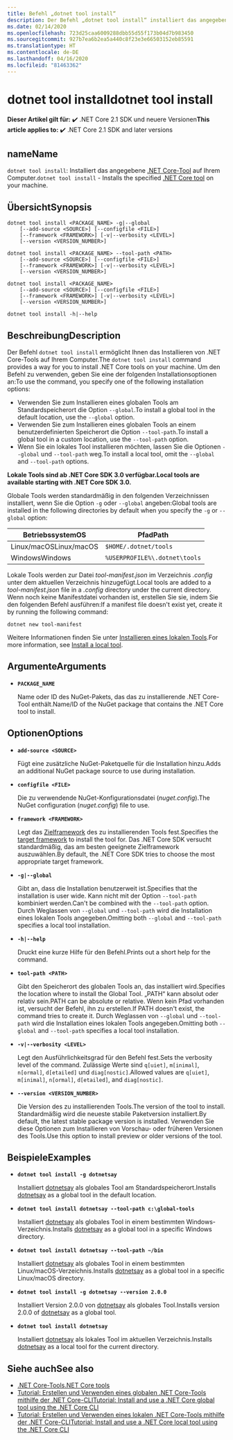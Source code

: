```yaml
---
title: Befehl „dotnet tool install“
description: Der Befehl „dotnet tool install“ installiert das angegebene .NET Core-Tool auf Ihrem Computer.
ms.date: 02/14/2020
ms.openlocfilehash: 723d25caa6009288dbb55d55f173b04d7b983450
ms.sourcegitcommit: 927b7ea6b2ea5a440c8f23e3e66503152eb85591
ms.translationtype: HT
ms.contentlocale: de-DE
ms.lasthandoff: 04/16/2020
ms.locfileid: "81463362"
---
```

# <a name="dotnet-tool-install"></a><span data-ttu-id="86a6e-103">dotnet tool install</span><span class="sxs-lookup"><span data-stu-id="86a6e-103">dotnet tool install</span></span>

<span data-ttu-id="86a6e-104">**Dieser Artikel gilt für:** ✔️ .NET Core 2.1 SDK und neuere Versionen</span><span class="sxs-lookup"><span data-stu-id="86a6e-104">**This article applies to:** ✔️ .NET Core 2.1 SDK and later versions</span></span>

## <a name="name"></a><span data-ttu-id="86a6e-105">name</span><span class="sxs-lookup"><span data-stu-id="86a6e-105">Name</span></span>

<span data-ttu-id="86a6e-106">`dotnet tool install`: Installiert das angegebene [.NET Core-Tool](global-tools.md) auf Ihrem Computer.</span><span class="sxs-lookup"><span data-stu-id="86a6e-106">`dotnet tool install` - Installs the specified [.NET Core tool](global-tools.md) on your machine.</span></span>

## <a name="synopsis"></a><span data-ttu-id="86a6e-107">Übersicht</span><span class="sxs-lookup"><span data-stu-id="86a6e-107">Synopsis</span></span>

```dotnetcli
dotnet tool install <PACKAGE_NAME> -g|--global
    [--add-source <SOURCE>] [--configfile <FILE>]
    [--framework <FRAMEWORK>] [-v|--verbosity <LEVEL>]
    [--version <VERSION_NUMBER>]

dotnet tool install <PACKAGE_NAME> --tool-path <PATH>
    [--add-source <SOURCE>] [--configfile <FILE>]
    [--framework <FRAMEWORK>] [-v|--verbosity <LEVEL>]
    [--version <VERSION_NUMBER>]

dotnet tool install <PACKAGE_NAME>
    [--add-source <SOURCE>] [--configfile <FILE>]
    [--framework <FRAMEWORK>] [-v|--verbosity <LEVEL>]
    [--version <VERSION_NUMBER>]

dotnet tool install -h|--help
```

## <a name="description"></a><span data-ttu-id="86a6e-108">Beschreibung</span><span class="sxs-lookup"><span data-stu-id="86a6e-108">Description</span></span>

<span data-ttu-id="86a6e-109">Der Befehl `dotnet tool install` ermöglicht Ihnen das Installieren von .NET Core-Tools auf Ihrem Computer.</span><span class="sxs-lookup"><span data-stu-id="86a6e-109">The `dotnet tool install` command provides a way for you to install .NET Core tools on your machine.</span></span> <span data-ttu-id="86a6e-110">Um den Befehl zu verwenden, geben Sie eine der folgenden Installationsoptionen an:</span><span class="sxs-lookup"><span data-stu-id="86a6e-110">To use the command, you specify one of the following installation options:</span></span>

* <span data-ttu-id="86a6e-111">Verwenden Sie zum Installieren eines globalen Tools am Standardspeicherort die Option `--global`.</span><span class="sxs-lookup"><span data-stu-id="86a6e-111">To install a global tool in the default location, use the `--global` option.</span></span>
* <span data-ttu-id="86a6e-112">Verwenden Sie zum Installieren eines globalen Tools an einem benutzerdefinierten Speicherort die Option `--tool-path`.</span><span class="sxs-lookup"><span data-stu-id="86a6e-112">To install a global tool in a custom location,  use the `--tool-path` option.</span></span>
* <span data-ttu-id="86a6e-113">Wenn Sie ein lokales Tool installieren möchten, lassen Sie die Optionen `--global` und `--tool-path` weg.</span><span class="sxs-lookup"><span data-stu-id="86a6e-113">To install a local tool, omit the `--global` and `--tool-path` options.</span></span>

<span data-ttu-id="86a6e-114">**Lokale Tools sind ab .NET Core SDK 3.0 verfügbar.**</span><span class="sxs-lookup"><span data-stu-id="86a6e-114">**Local tools are available starting with .NET Core SDK 3.0.**</span></span>

<span data-ttu-id="86a6e-115">Globale Tools werden standardmäßig in den folgenden Verzeichnissen installiert, wenn Sie die Option `-g` oder `--global` angeben:</span><span class="sxs-lookup"><span data-stu-id="86a6e-115">Global tools are installed in the following directories by default when you specify the `-g` or `--global` option:</span></span>

| <span data-ttu-id="86a6e-116">Betriebssystem</span><span class="sxs-lookup"><span data-stu-id="86a6e-116">OS</span></span>          | <span data-ttu-id="86a6e-117">Pfad</span><span class="sxs-lookup"><span data-stu-id="86a6e-117">Path</span></span>                          |
|-------------|-------------------------------|
| <span data-ttu-id="86a6e-118">Linux/macOS</span><span class="sxs-lookup"><span data-stu-id="86a6e-118">Linux/macOS</span></span> | `$HOME/.dotnet/tools`         |
| <span data-ttu-id="86a6e-119">Windows</span><span class="sxs-lookup"><span data-stu-id="86a6e-119">Windows</span></span>     | `%USERPROFILE%\.dotnet\tools` |

<span data-ttu-id="86a6e-120">Lokale Tools werden zur Datei *tool-manifest.json* im Verzeichnis *.config* unter dem aktuellen Verzeichnis hinzugefügt.</span><span class="sxs-lookup"><span data-stu-id="86a6e-120">Local tools are added to a *tool-manifest.json* file in a *.config* directory under the current directory.</span></span> <span data-ttu-id="86a6e-121">Wenn noch keine Manifestdatei vorhanden ist, erstellen Sie sie, indem Sie den folgenden Befehl ausführen:</span><span class="sxs-lookup"><span data-stu-id="86a6e-121">If a manifest file doesn't exist yet, create it by running the following command:</span></span>

```dotnetcli
dotnet new tool-manifest
```

<span data-ttu-id="86a6e-122">Weitere Informationen finden Sie unter [Installieren eines lokalen Tools](global-tools.md#install-a-local-tool).</span><span class="sxs-lookup"><span data-stu-id="86a6e-122">For more information, see [Install a local tool](global-tools.md#install-a-local-tool).</span></span>

## <a name="arguments"></a><span data-ttu-id="86a6e-123">Argumente</span><span class="sxs-lookup"><span data-stu-id="86a6e-123">Arguments</span></span>

- **`PACKAGE_NAME`**

  <span data-ttu-id="86a6e-124">Name oder ID des NuGet-Pakets, das das zu installierende .NET Core-Tool enthält.</span><span class="sxs-lookup"><span data-stu-id="86a6e-124">Name/ID of the NuGet package that contains the .NET Core tool to install.</span></span>

## <a name="options"></a><span data-ttu-id="86a6e-125">Optionen</span><span class="sxs-lookup"><span data-stu-id="86a6e-125">Options</span></span>

- **`add-source <SOURCE>`**

  <span data-ttu-id="86a6e-126">Fügt eine zusätzliche NuGet-Paketquelle für die Installation hinzu.</span><span class="sxs-lookup"><span data-stu-id="86a6e-126">Adds an additional NuGet package source to use during installation.</span></span>

- **`configfile <FILE>`**

  <span data-ttu-id="86a6e-127">Die zu verwendende NuGet-Konfigurationsdatei (*nuget.config*).</span><span class="sxs-lookup"><span data-stu-id="86a6e-127">The NuGet configuration (*nuget.config*) file to use.</span></span>

- **`framework <FRAMEWORK>`**

  <span data-ttu-id="86a6e-128">Legt das [Zielframework](../../standard/frameworks.md) des zu installierenden Tools fest.</span><span class="sxs-lookup"><span data-stu-id="86a6e-128">Specifies the [target framework](../../standard/frameworks.md) to install the tool for.</span></span> <span data-ttu-id="86a6e-129">Das .NET Core SDK versucht standardmäßig, das am besten geeignete Zielframework auszuwählen.</span><span class="sxs-lookup"><span data-stu-id="86a6e-129">By default, the .NET Core SDK tries to choose the most appropriate target framework.</span></span>

- **`-g|--global`**

  <span data-ttu-id="86a6e-130">Gibt an, dass die Installation benutzerweit ist.</span><span class="sxs-lookup"><span data-stu-id="86a6e-130">Specifies that the installation is user wide.</span></span> <span data-ttu-id="86a6e-131">Kann nicht mit der Option `--tool-path` kombiniert werden.</span><span class="sxs-lookup"><span data-stu-id="86a6e-131">Can't be combined with the `--tool-path` option.</span></span> <span data-ttu-id="86a6e-132">Durch Weglassen von `--global` und `--tool-path` wird die Installation eines lokalen Tools angegeben.</span><span class="sxs-lookup"><span data-stu-id="86a6e-132">Omitting both `--global` and `--tool-path` specifies a local tool installation.</span></span>

- **`-h|--help`**

  <span data-ttu-id="86a6e-133">Druckt eine kurze Hilfe für den Befehl.</span><span class="sxs-lookup"><span data-stu-id="86a6e-133">Prints out a short help for the command.</span></span>

- **`tool-path <PATH>`**

  <span data-ttu-id="86a6e-134">Gibt den Speicherort des globalen Tools an, das installiert wird.</span><span class="sxs-lookup"><span data-stu-id="86a6e-134">Specifies the location where to install the Global Tool.</span></span> <span data-ttu-id="86a6e-135">„PATH“ kann absolut oder relativ sein.</span><span class="sxs-lookup"><span data-stu-id="86a6e-135">PATH can be absolute or relative.</span></span> <span data-ttu-id="86a6e-136">Wenn kein Pfad vorhanden ist, versucht der Befehl, ihn zu erstellen.</span><span class="sxs-lookup"><span data-stu-id="86a6e-136">If PATH doesn't exist, the command tries to create it.</span></span> <span data-ttu-id="86a6e-137">Durch Weglassen von `--global` und `--tool-path` wird die Installation eines lokalen Tools angegeben.</span><span class="sxs-lookup"><span data-stu-id="86a6e-137">Omitting both `--global` and `--tool-path` specifies a local tool installation.</span></span>

- **`-v|--verbosity <LEVEL>`**

  <span data-ttu-id="86a6e-138">Legt den Ausführlichkeitsgrad für den Befehl fest.</span><span class="sxs-lookup"><span data-stu-id="86a6e-138">Sets the verbosity level of the command.</span></span> <span data-ttu-id="86a6e-139">Zulässige Werte sind `q[uiet]`, `m[inimal]`, `n[ormal]`, `d[etailed]` und `diag[nostic]`.</span><span class="sxs-lookup"><span data-stu-id="86a6e-139">Allowed values are `q[uiet]`, `m[inimal]`, `n[ormal]`, `d[etailed]`, and `diag[nostic]`.</span></span>

- **`--version <VERSION_NUMBER>`**

  <span data-ttu-id="86a6e-140">Die Version des zu installierenden Tools.</span><span class="sxs-lookup"><span data-stu-id="86a6e-140">The version of the tool to install.</span></span> <span data-ttu-id="86a6e-141">Standardmäßig wird die neueste stabile Paketversion installiert.</span><span class="sxs-lookup"><span data-stu-id="86a6e-141">By default, the latest stable package version is installed.</span></span> <span data-ttu-id="86a6e-142">Verwenden Sie diese Optionen zum Installieren von Vorschau- oder früheren Versionen des Tools.</span><span class="sxs-lookup"><span data-stu-id="86a6e-142">Use this option to install preview or older versions of the tool.</span></span>

## <a name="examples"></a><span data-ttu-id="86a6e-143">Beispiele</span><span class="sxs-lookup"><span data-stu-id="86a6e-143">Examples</span></span>

- **`dotnet tool install -g dotnetsay`**

  <span data-ttu-id="86a6e-144">Installiert [dotnetsay](https://www.nuget.org/packages/dotnetsay/) als globales Tool am Standardspeicherort.</span><span class="sxs-lookup"><span data-stu-id="86a6e-144">Installs [dotnetsay](https://www.nuget.org/packages/dotnetsay/) as a global tool in the default location.</span></span>

- **`dotnet tool install dotnetsay --tool-path c:\global-tools`**

  <span data-ttu-id="86a6e-145">Installiert [dotnetsay](https://www.nuget.org/packages/dotnetsay/) als globales Tool in einem bestimmten Windows-Verzeichnis.</span><span class="sxs-lookup"><span data-stu-id="86a6e-145">Installs [dotnetsay](https://www.nuget.org/packages/dotnetsay/) as a global tool in a specific Windows directory.</span></span>

- **`dotnet tool install dotnetsay --tool-path ~/bin`**

  <span data-ttu-id="86a6e-146">Installiert [dotnetsay](https://www.nuget.org/packages/dotnetsay/) als globales Tool in einem bestimmten Linux/macOS-Verzeichnis.</span><span class="sxs-lookup"><span data-stu-id="86a6e-146">Installs [dotnetsay](https://www.nuget.org/packages/dotnetsay/) as a global tool in a specific Linux/macOS directory.</span></span>

- **`dotnet tool install -g dotnetsay --version 2.0.0`**

  <span data-ttu-id="86a6e-147">Installiert Version 2.0.0 von [dotnetsay](https://www.nuget.org/packages/dotnetsay/) als globales Tool.</span><span class="sxs-lookup"><span data-stu-id="86a6e-147">Installs version 2.0.0 of [dotnetsay](https://www.nuget.org/packages/dotnetsay/) as a global tool.</span></span>

- **`dotnet tool install dotnetsay`**

  <span data-ttu-id="86a6e-148">Installiert [dotnetsay](https://www.nuget.org/packages/dotnetsay/) als lokales Tool im aktuellen Verzeichnis.</span><span class="sxs-lookup"><span data-stu-id="86a6e-148">Installs [dotnetsay](https://www.nuget.org/packages/dotnetsay/) as a local tool for the current directory.</span></span>

## <a name="see-also"></a><span data-ttu-id="86a6e-149">Siehe auch</span><span class="sxs-lookup"><span data-stu-id="86a6e-149">See also</span></span>

- [<span data-ttu-id="86a6e-150">.NET Core-Tools</span><span class="sxs-lookup"><span data-stu-id="86a6e-150">.NET Core tools</span></span>](global-tools.md)
- [<span data-ttu-id="86a6e-151">Tutorial: Erstellen und Verwenden eines globalen .NET Core-Tools mithilfe der .NET Core-CLI</span><span class="sxs-lookup"><span data-stu-id="86a6e-151">Tutorial: Install and use a .NET Core global tool using the .NET Core CLI</span></span>](global-tools-how-to-use.md)
- [<span data-ttu-id="86a6e-152">Tutorial: Erstellen und Verwenden eines lokalen .NET Core-Tools mithilfe der .NET Core-CLI</span><span class="sxs-lookup"><span data-stu-id="86a6e-152">Tutorial: Install and use a .NET Core local tool using the .NET Core CLI</span></span>](local-tools-how-to-use.md)
